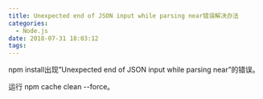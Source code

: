 ```yaml
---
title: Unexpected end of JSON input while parsing near错误解决办法
categories:
  - Node.js
date: 2018-07-31 18:03:12
tags:
---
```


npm install出现”Unexpected end of JSON input while parsing near”的错误。

运行 npm cache clean --force。